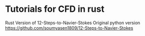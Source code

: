 # Tutorials for CFD in rust
Rust Version of 12-Steps-to-Navier-Stokes 
Original python version https://github.com/soumyasen1809/12-Steps-to-Navier-Stokes
